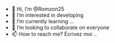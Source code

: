 - 👋 Hi, I’m @Romzon25
- 👀 I’m interested in developing 
- 🌱 I’m currently learning ...
- 💞️ I’m looking to collaborate on everyone 
- 📫 How to reach me? Écrivez moi .. 

<!---
Romzon25/Romzon25 is a ✨ special ✨ repository because its `README.md` (this file) appears on your GitHub profile.
You can click the Preview link to take a look at your changes.
--->
